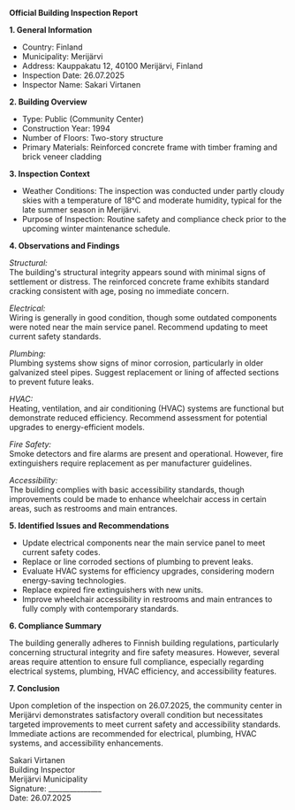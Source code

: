 **Official Building Inspection Report**

**1. General Information**

- Country: Finland
- Municipality: Merijärvi
- Address: Kauppakatu 12, 40100 Merijärvi, Finland
- Inspection Date: 26.07.2025
- Inspector Name: Sakari Virtanen

**2. Building Overview**

- Type: Public (Community Center)
- Construction Year: 1994
- Number of Floors: Two-story structure
- Primary Materials: Reinforced concrete frame with timber framing and brick veneer cladding

**3. Inspection Context**

- Weather Conditions: The inspection was conducted under partly cloudy skies with a temperature of 18°C and moderate humidity, typical for the late summer season in Merijärvi.
- Purpose of Inspection: Routine safety and compliance check prior to the upcoming winter maintenance schedule.

**4. Observations and Findings**

*Structural:*  
The building's structural integrity appears sound with minimal signs of settlement or distress. The reinforced concrete frame exhibits standard cracking consistent with age, posing no immediate concern.

*Electrical:*  
Wiring is generally in good condition, though some outdated components were noted near the main service panel. Recommend updating to meet current safety standards.

*Plumbing:*  
Plumbing systems show signs of minor corrosion, particularly in older galvanized steel pipes. Suggest replacement or lining of affected sections to prevent future leaks.

*HVAC:*  
Heating, ventilation, and air conditioning (HVAC) systems are functional but demonstrate reduced efficiency. Recommend assessment for potential upgrades to energy-efficient models.

*Fire Safety:*  
Smoke detectors and fire alarms are present and operational. However, fire extinguishers require replacement as per manufacturer guidelines.

*Accessibility:*  
The building complies with basic accessibility standards, though improvements could be made to enhance wheelchair access in certain areas, such as restrooms and main entrances.

**5. Identified Issues and Recommendations**

- Update electrical components near the main service panel to meet current safety codes.
- Replace or line corroded sections of plumbing to prevent leaks.
- Evaluate HVAC systems for efficiency upgrades, considering modern energy-saving technologies.
- Replace expired fire extinguishers with new units.
- Improve wheelchair accessibility in restrooms and main entrances to fully comply with contemporary standards.

**6. Compliance Summary**

The building generally adheres to Finnish building regulations, particularly concerning structural integrity and fire safety measures. However, several areas require attention to ensure full compliance, especially regarding electrical systems, plumbing, HVAC efficiency, and accessibility features.

**7. Conclusion**

Upon completion of the inspection on 26.07.2025, the community center in Merijärvi demonstrates satisfactory overall condition but necessitates targeted improvements to meet current safety and accessibility standards. Immediate actions are recommended for electrical, plumbing, HVAC systems, and accessibility enhancements.

Sakari Virtanen  
Building Inspector  
Merijärvi Municipality  
Signature: _______________  
Date: 26.07.2025